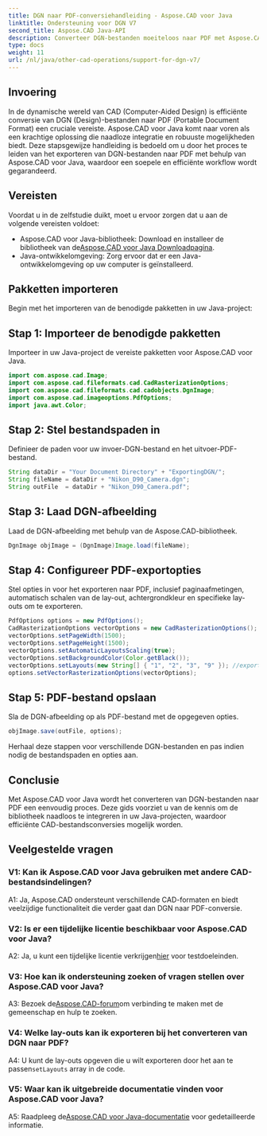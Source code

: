 ```yaml
---
title: DGN naar PDF-conversiehandleiding - Aspose.CAD voor Java
linktitle: Ondersteuning voor DGN V7
second_title: Aspose.CAD Java-API
description: Converteer DGN-bestanden moeiteloos naar PDF met Aspose.CAD voor Java. Volg onze stapsgewijze handleiding voor naadloze integratie en efficiënte workflow.
type: docs
weight: 11
url: /nl/java/other-cad-operations/support-for-dgn-v7/
---
```

## Invoering

In de dynamische wereld van CAD (Computer-Aided Design) is efficiënte conversie van DGN (Design)-bestanden naar PDF (Portable Document Format) een cruciale vereiste. Aspose.CAD voor Java komt naar voren als een krachtige oplossing die naadloze integratie en robuuste mogelijkheden biedt. Deze stapsgewijze handleiding is bedoeld om u door het proces te leiden van het exporteren van DGN-bestanden naar PDF met behulp van Aspose.CAD voor Java, waardoor een soepele en efficiënte workflow wordt gegarandeerd.

## Vereisten

Voordat u in de zelfstudie duikt, moet u ervoor zorgen dat u aan de volgende vereisten voldoet:
-  Aspose.CAD voor Java-bibliotheek: Download en installeer de bibliotheek van de[Aspose.CAD voor Java Downloadpagina](https://releases.aspose.com/cad/java/).
- Java-ontwikkelomgeving: Zorg ervoor dat er een Java-ontwikkelomgeving op uw computer is geïnstalleerd.

## Pakketten importeren

Begin met het importeren van de benodigde pakketten in uw Java-project:

## Stap 1: Importeer de benodigde pakketten

Importeer in uw Java-project de vereiste pakketten voor Aspose.CAD voor Java.
```java
import com.aspose.cad.Image;
import com.aspose.cad.fileformats.cad.CadRasterizationOptions;
import com.aspose.cad.fileformats.cad.cadobjects.DgnImage;
import com.aspose.cad.imageoptions.PdfOptions;
import java.awt.Color;
```

## Stap 2: Stel bestandspaden in

Definieer de paden voor uw invoer-DGN-bestand en het uitvoer-PDF-bestand.

```java
String dataDir = "Your Document Directory" + "ExportingDGN/";
String fileName = dataDir + "Nikon_D90_Camera.dgn";
String outFile  = dataDir + "Nikon_D90_Camera.pdf";
```

## Stap 3: Laad DGN-afbeelding

Laad de DGN-afbeelding met behulp van de Aspose.CAD-bibliotheek.

```java
DgnImage objImage = (DgnImage)Image.load(fileName);
```

## Stap 4: Configureer PDF-exportopties

Stel opties in voor het exporteren naar PDF, inclusief paginaafmetingen, automatisch schalen van de lay-out, achtergrondkleur en specifieke lay-outs om te exporteren.

```java
PdfOptions options = new PdfOptions();
CadRasterizationOptions vectorOptions = new CadRasterizationOptions();
vectorOptions.setPageWidth(1500);
vectorOptions.setPageHeight(1500);
vectorOptions.setAutomaticLayoutsScaling(true);
vectorOptions.setBackgroundColor(Color.getBlack());
vectorOptions.setLayouts(new String[] { "1", "2", "3", "9" }); //exporteer slechts 4 (1,2,3 en 9) weergaven
options.setVectorRasterizationOptions(vectorOptions);
```

## Stap 5: PDF-bestand opslaan

Sla de DGN-afbeelding op als PDF-bestand met de opgegeven opties.

```java
objImage.save(outFile, options);
```

Herhaal deze stappen voor verschillende DGN-bestanden en pas indien nodig de bestandspaden en opties aan.

## Conclusie

Met Aspose.CAD voor Java wordt het converteren van DGN-bestanden naar PDF een eenvoudig proces. Deze gids voorziet u van de kennis om de bibliotheek naadloos te integreren in uw Java-projecten, waardoor efficiënte CAD-bestandsconversies mogelijk worden.

## Veelgestelde vragen

### V1: Kan ik Aspose.CAD voor Java gebruiken met andere CAD-bestandsindelingen?

A1: Ja, Aspose.CAD ondersteunt verschillende CAD-formaten en biedt veelzijdige functionaliteit die verder gaat dan DGN naar PDF-conversie.

### V2: Is er een tijdelijke licentie beschikbaar voor Aspose.CAD voor Java?

 A2: Ja, u kunt een tijdelijke licentie verkrijgen[hier](https://purchase.aspose.com/temporary-license/) voor testdoeleinden.

### V3: Hoe kan ik ondersteuning zoeken of vragen stellen over Aspose.CAD voor Java?

 A3: Bezoek de[Aspose.CAD-forum](https://forum.aspose.com/c/cad/19)om verbinding te maken met de gemeenschap en hulp te zoeken.

### V4: Welke lay-outs kan ik exporteren bij het converteren van DGN naar PDF?

 A4: U kunt de lay-outs opgeven die u wilt exporteren door het aan te passen`setLayouts` array in de code.

### V5: Waar kan ik uitgebreide documentatie vinden voor Aspose.CAD voor Java?

 A5: Raadpleeg de[Aspose.CAD voor Java-documentatie](https://reference.aspose.com/cad/java/) voor gedetailleerde informatie.